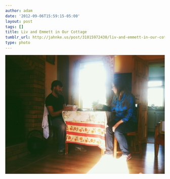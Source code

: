 ```yaml
---
author: adam
date: '2012-09-06T15:59:15-05:00'
layout: post
tags: []
title: Liv and Emmett in Our Cottage
tumblr_url: http://jahnke.us/post/31015972430/liv-and-emmett-in-our-cottage-view-on-path
type: photo
---
```


![](/media/tumblr_m9y7qsD2Kv1qga9s2o1_1280.jpg)
